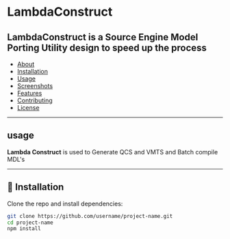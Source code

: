 # LambdaConstruct
LambdaConstruct is a Source Engine Model Porting Utility design to speed up the process
---
- [About](#about)
- [Installation](#installation)
- [Usage](#usage)
- [Screenshots](#screenshots)
- [Features](#features)
- [Contributing](#contributing)
- [License](#license)

---

## usage

**Lambda Construct** is used to Generate QCS and VMTS and Batch compile MDL's

---

## 🔧 Installation

Clone the repo and install dependencies:

```bash
git clone https://github.com/username/project-name.git
cd project-name
npm install

